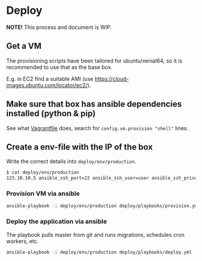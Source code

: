 # Deploy

**NOTE!** This process and document is WIP.

## Get a VM

The provisioning scripts have been tailored for ubuntu/xenial64, so it is recommended to use that as the base box.

E.g. in EC2 find a suitable AMI (use https://cloud-images.ubuntu.com/locator/ec2/).

## Make sure that box has ansible dependencies installed (python & pip)

See what [Vagrantfile](Vagrantfile) does, search for `config.vm.provision "shell"` lines.

## Create a env-file with the IP of the box

Write the correct details into `deploy/env/production`.

```bash
$ cat deploy/env/production
123.10.10.5 ansible_ssh_port=22 ansible_ssh_user=user ansible_ssh_private_key_file=/path/to/private/key ansible_ssh_common_args='-o StrictHostKeyChecking=no' ansible_python_interpreter=/usr/bin/python3
```

### Provision VM via ansible

```bash
ansible-playbook -i deploy/env/production deploy/playbooks/provision.yml
```

### Deploy the application via ansible

The playbook pulls master from git and runs migrations, schedules cron workers, etc.

```bash
ansible-playbook -i deploy/env/production deploy/playbooks/deploy.yml
```
